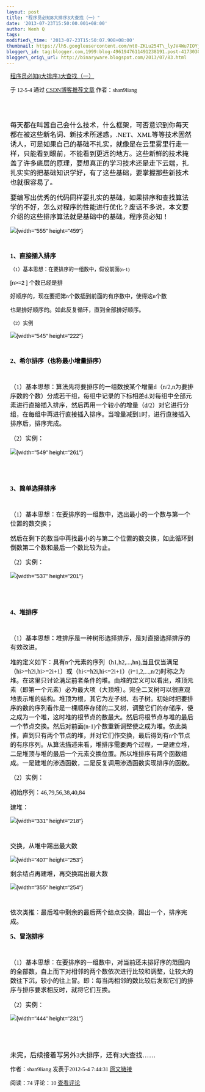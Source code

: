 ```yaml
--- 
layout: post 
title: "程序员必知8大排序3大查找（一）" 
date: '2013-07-23T15:50:00.001+08:00' 
author: Wenh Q
tags:
modified\_time: '2013-07-23T15:50:07.908+08:00' 
thumbnail: https://lh5.googleusercontent.com/nt0-ZKLu254T\_lyJV4Wu7IOYjSnnU\_kO1Ric2ZMv074OnVuj4VZqiVqeA\_TKgRVcIDZD8gOEnKRElM3fskFIpq61Tm6tp9rJdq\_ktNbCGPo4qhRiXcg=s72-c
blogger\_id: tag:blogger.com,1999:blog-4961947611491238191.post-4173030267780177492
blogger\_orig\_url: http://binaryware.blogspot.com/2013/07/83.html
---
```

<div
style="color: black; direction: ltr; font-family: &quot;Arial&quot;; font-size: 11pt; margin-bottom: 0; margin-left: 7.5pt; margin-right: 7.5pt; margin-top: 0; padding: 0;">

<span
style="color: #0000ee; font-family: &quot;Verdana&quot;; text-decoration: underline;">[程序员必知8大排序3大查找（一）](http://blog.csdn.net/shan9liang/article/details/7533466)</span>

</div>

<div
style="color: black; direction: ltr; font-family: &quot;Arial&quot;; font-size: 11pt; margin-bottom: 0; margin-left: 7.5pt; margin-right: 7.5pt; margin-top: 0; padding-bottom: 8pt; padding-left: 0; padding-right: 0; padding-top: 0;">

<span style="font-family: &quot;Verdana&quot;;">于 12-5-4 通过
</span><span
style="color: #0000ee; font-family: &quot;Verdana&quot;; text-decoration: underline;">[CSDN博客推荐文章](http://blog.csdn.net/)</span><span
style="font-family: &quot;Verdana&quot;;"> 作者：shan9liang</span>

</div>

<div
style="color: black; direction: ltr; font-family: &quot;Arial&quot;; font-size: 11pt; height: 11pt; margin-bottom: 0; margin-left: 7.5pt; margin-right: 7.5pt; margin-top: 0; padding: 0;">

<span style="font-family: &quot;Verdana&quot;;"></span>

</div>

<div
style="color: black; direction: ltr; font-family: &quot;Arial&quot;; font-size: 11pt; margin-bottom: 0; margin-left: 7.5pt; margin-right: 7.5pt; margin-top: 0; padding: 0;">

<span
style="font-family: &quot;Verdana&quot;; font-size: 13pt;">每天都在叫嚣自己会什么技术，什么框架，可否意识到你每天都在被这些新名词、新技术所迷惑，.NET、</span><span
style="font-family: &quot;Calibri&quot;; font-size: 13pt;">XML</span><span
style="font-family: &quot;Verdana&quot;; font-size: 13pt;">等等技术固然诱人，可是如果自己的基础不扎实，就像是在云里雾里行走一样，只能看到眼前，不能看到更远的地方。这些新鲜的技术掩盖了许多底层的原理，要想真正的学习技术还是走下云端，扎扎实实的把基础知识学好，有了这些基础，要掌握那些新技术也就很容易了。</span>

</div>

<div
style="color: black; direction: ltr; font-family: &quot;Arial&quot;; font-size: 11pt; margin-bottom: 0; margin-left: 7.5pt; margin-right: 7.5pt; margin-top: 0; padding: 0;">




</div>

<div
style="color: black; direction: ltr; font-family: &quot;Arial&quot;; font-size: 11pt; margin-bottom: 0; margin-left: 7.5pt; margin-right: 7.5pt; margin-top: 0; padding: 0;">

<span
style="font-family: &quot;Calibri&quot;; font-size: 13pt;">要编写出优秀的代码同样要扎实的基础，如果</span><span
style="font-family: &quot;Verdana&quot;; font-size: 13pt;">排序和查找</span><span
style="font-family: &quot;Calibri&quot;; font-size: 13pt;">算法学的不好，怎么对程序的性能进行优化</span><span
style="font-family: &quot;Verdana&quot;; font-size: 13pt;">？废话不多说，本文要介绍的这些排序算法就是基础中的基础，程序员必知！</span>

</div>

<div
style="color: black; direction: ltr; font-family: &quot;Arial&quot;; font-size: 11pt; margin-bottom: 0; margin-left: 7.5pt; margin-right: 7.5pt; margin-top: 0; padding: 0;">

![](https://lh5.googleusercontent.com/nt0-ZKLu254T_lyJV4Wu7IOYjSnnU_kO1Ric2ZMv074OnVuj4VZqiVqeA_TKgRVcIDZD8gOEnKRElM3fskFIpq61Tm6tp9rJdq_ktNbCGPo4qhRiXcg){width="555"
height="459"}

</div>

<div
style="color: black; direction: ltr; font-family: &quot;Arial&quot;; font-size: 11pt; height: 11pt; margin-bottom: 0; margin-left: 7.5pt; margin-right: 7.5pt; margin-top: 0; padding: 0;">

<span style="font-family: &quot;Verdana&quot;; font-size: 13pt;"></span>

</div>

<div
style="color: black; direction: ltr; font-family: &quot;Arial&quot;; font-size: 11pt; margin-bottom: 0; margin-left: 7.5pt; margin-right: 7.5pt; margin-top: 0; padding: 0;">

<span
style="font-family: &quot;Calibri&quot;; font-size: 12pt; font-weight: bold;">1</span><span
style="font-family: &quot;Verdana&quot;; font-size: 12pt; font-weight: bold;">、直接插入排序</span>

</div>

<div
style="color: black; direction: ltr; font-family: &quot;Arial&quot;; font-size: 11pt; margin-bottom: 0; margin-left: 7.5pt; margin-right: 7.5pt; margin-top: 0; padding: 0;">




</div>

<div
style="color: black; direction: ltr; font-family: &quot;Arial&quot;; font-size: 11pt; margin-bottom: 0; margin-left: 7.5pt; margin-right: 7.5pt; margin-top: 0; padding: 0;">

<span
style="font-family: &quot;Verdana&quot;; font-size: 10pt;">（</span><span
style="font-family: &quot;Calibri&quot;; font-size: 10pt;">1</span><span
style="font-family: &quot;Verdana&quot;; font-size: 10pt;">）基本思想：在要排序的一组数中，假设前面(n-1)

[n&gt;=2
] 个数已经是排</span>

</div>

<div
style="color: black; direction: ltr; font-family: &quot;Arial&quot;; font-size: 11pt; margin-bottom: 0; margin-left: 7.5pt; margin-right: 7.5pt; margin-top: 0; padding: 0;">

<span
style="font-family: &quot;Verdana&quot;;">好顺序的，现在要把第n个数插到前面的有序数中，使得这n个数</span>

</div>

<div
style="color: black; direction: ltr; font-family: &quot;Arial&quot;; font-size: 11pt; margin-bottom: 0; margin-left: 7.5pt; margin-right: 7.5pt; margin-top: 0; padding: 0;">

<span
style="font-family: &quot;Verdana&quot;;">也是排好顺序的。如此反复循环，直到全部排好顺序。</span>

</div>

<div
style="color: black; direction: ltr; font-family: &quot;Arial&quot;; font-size: 11pt; margin-bottom: 0; margin-left: 7.5pt; margin-right: 7.5pt; margin-top: 0; padding: 0;">

<span
style="font-family: &quot;Verdana&quot;; font-size: 10pt;">（</span><span
style="font-family: &quot;Calibri&quot;; font-size: 10pt;">2</span><span
style="font-family: &quot;Verdana&quot;; font-size: 10pt;">）实例</span>

</div>

<div
style="color: black; direction: ltr; font-family: &quot;Arial&quot;; font-size: 11pt; margin-bottom: 0; margin-left: 7.5pt; margin-right: 7.5pt; margin-top: 0; padding: 0;">

![](https://lh3.googleusercontent.com/2wD7Cv2Ru3rKh0gVO0IpTyYVWZ9m0QC7VxKsom2iqb2qTyrwJB0hQLOyvUAH7pIoWNmnMtqlP6iYcfNtHsZvz7iM5tJT5huXtAwAf1d-AZ4BpJT0ObM){width="545"
height="222"}

</div>

<div
style="color: black; direction: ltr; font-family: &quot;Arial&quot;; font-size: 11pt; height: 11pt; margin-bottom: 0; margin-left: 7.5pt; margin-right: 7.5pt; margin-top: 0; padding: 0;">

<span style="font-family: &quot;Verdana&quot;; font-size: 10pt;"></span>

</div>

<div
style="color: black; direction: ltr; font-family: &quot;Arial&quot;; font-size: 11pt; margin-bottom: 0; margin-left: 7.5pt; margin-right: 7.5pt; margin-top: 0; padding: 0;">




</div>

<div
style="color: black; direction: ltr; font-family: &quot;Arial&quot;; font-size: 11pt; margin-bottom: 0; margin-left: 7.5pt; margin-right: 7.5pt; margin-top: 0; padding: 0;">

<span
style="font-family: &quot;Calibri&quot;; font-size: 12pt; font-weight: bold;">2</span><span
style="font-family: &quot;Verdana&quot;; font-size: 12pt; font-weight: bold;">、希尔排序（也称最小增量排序）</span>

</div>

<div
style="color: black; direction: ltr; font-family: &quot;Arial&quot;; font-size: 11pt; height: 11pt; margin-bottom: 0; margin-left: 7.5pt; margin-right: 7.5pt; margin-top: 0; padding: 0;">

<span
style="font-family: &quot;Verdana&quot;; font-size: 12pt; font-weight: bold;"></span>

</div>

<div
style="color: black; direction: ltr; font-family: &quot;Arial&quot;; font-size: 11pt; margin-bottom: 0; margin-left: 7.5pt; margin-right: 7.5pt; margin-top: 0; padding: 0;">

<span
style="font-family: &quot;Verdana&quot;; font-size: 12pt;">（</span><span
style="font-family: &quot;Calibri&quot;; font-size: 12pt;">1</span><span
style="font-family: &quot;Verdana&quot;; font-size: 12pt;">）基本思想：算法先将要排序的一组数按某个增量</span><span
style="font-family: &quot;Times New Roman&quot;; font-size: 12pt;">d</span><span
style="font-family: &quot;Verdana&quot;; font-size: 12pt;">（</span><span
style="font-family: &quot;Times New Roman&quot;; font-size: 12pt;">n/2,n</span><span
style="font-family: &quot;Verdana&quot;; font-size: 12pt;">为要排序数的个数）分成若干组，每组中记录的下标相差</span><span
style="font-family: &quot;Times New Roman&quot;; font-size: 12pt;">d.</span><span
style="font-family: &quot;Verdana&quot;; font-size: 12pt;">对每组中全部元素进行直接插入排序，然后再用一个较小的增量（</span><span
style="font-family: &quot;Times New Roman&quot;; font-size: 12pt;">d/2</span><span
style="font-family: &quot;Verdana&quot;; font-size: 12pt;">）对它进行分组，在每组中再进行直接插入排序。当增量减到</span><span
style="font-family: &quot;Times New Roman&quot;; font-size: 12pt;">1</span><span
style="font-family: &quot;Verdana&quot;; font-size: 12pt;">时，进行直接插入排序后，排序完成。</span>

</div>

<div
style="color: black; direction: ltr; font-family: &quot;Arial&quot;; font-size: 11pt; margin-bottom: 0; margin-left: 7.5pt; margin-right: 7.5pt; margin-top: 0; padding: 0;">

<span
style="font-family: &quot;Verdana&quot;; font-size: 12pt;">（</span><span
style="font-family: &quot;Calibri&quot;; font-size: 12pt;">2</span><span
style="font-family: &quot;Verdana&quot;; font-size: 12pt;">）实例：</span>

</div>

<div
style="color: black; direction: ltr; font-family: &quot;Arial&quot;; font-size: 11pt; margin-bottom: 0; margin-left: 7.5pt; margin-right: 7.5pt; margin-top: 0; padding: 0;">

![](https://lh5.googleusercontent.com/lAAbpybIXYyBtXa7MGWlay9ovaIW7pOXG1FNLRkDSiuD9hYm_ABBBI4z7fQhme8e1qRjlznBgCPOTD4cLQsTiFtgdNqayCcFe4_11xuU36ay_faASTI){width="549"
height="261"}

</div>

<div
style="color: black; direction: ltr; font-family: &quot;Arial&quot;; font-size: 11pt; height: 11pt; margin-bottom: 0; margin-left: 7.5pt; margin-right: 7.5pt; margin-top: 0; padding: 0;">

<span style="font-family: &quot;Verdana&quot;; font-size: 12pt;"></span>

</div>

<div
style="color: black; direction: ltr; font-family: &quot;Arial&quot;; font-size: 11pt; height: 11pt; margin-bottom: 0; margin-left: 7.5pt; margin-right: 7.5pt; margin-top: 0; padding: 0;">

<span style="font-family: &quot;Verdana&quot;; font-size: 12pt;"></span>

</div>

<div
style="color: black; direction: ltr; font-family: &quot;Arial&quot;; font-size: 11pt; margin-bottom: 0; margin-left: 7.5pt; margin-right: 7.5pt; margin-top: 0; padding: 0;">

<span
style="font-family: &quot;Calibri&quot;; font-size: 12pt; font-weight: bold;">3</span><span
style="font-family: &quot;Verdana&quot;; font-size: 12pt; font-weight: bold;">、简单选择排序</span>

</div>

<div
style="color: black; direction: ltr; font-family: &quot;Arial&quot;; font-size: 11pt; height: 11pt; margin-bottom: 0; margin-left: 7.5pt; margin-right: 7.5pt; margin-top: 0; padding: 0;">

<span
style="font-family: &quot;Verdana&quot;; font-size: 12pt; font-weight: bold;"></span>

</div>

<div
style="color: black; direction: ltr; font-family: &quot;Arial&quot;; font-size: 11pt; margin-bottom: 0; margin-left: 7.5pt; margin-right: 7.5pt; margin-top: 0; padding: 0;">

<span
style="font-family: &quot;Verdana&quot;; font-size: 12pt;">（</span><span
style="font-family: &quot;Calibri&quot;; font-size: 12pt;">1</span><span
style="font-family: &quot;Verdana&quot;; font-size: 12pt;">）基本思想：在要排序的一组数中，选出最小的一个数与第一个位置的数交换；</span>

</div>

<div
style="color: black; direction: ltr; font-family: &quot;Arial&quot;; font-size: 11pt; margin-bottom: 0; margin-left: 7.5pt; margin-right: 7.5pt; margin-top: 0; padding: 0;">

<span
style="font-family: &quot;Verdana&quot;; font-size: 12pt;">然后在剩下的数当中再找最小的与第二个位置的数交换，如此循环到倒数第二个数和最后一个数比较为止。</span>

</div>

<div
style="color: black; direction: ltr; font-family: &quot;Arial&quot;; font-size: 11pt; margin-bottom: 0; margin-left: 7.5pt; margin-right: 7.5pt; margin-top: 0; padding: 0;">

<span
style="font-family: &quot;Verdana&quot;; font-size: 12pt;">（</span><span
style="font-family: &quot;Calibri&quot;; font-size: 12pt;">2</span><span
style="font-family: &quot;Verdana&quot;; font-size: 12pt;">）实例：</span>

</div>

<div
style="color: black; direction: ltr; font-family: &quot;Arial&quot;; font-size: 11pt; margin-bottom: 0; margin-left: 7.5pt; margin-right: 7.5pt; margin-top: 0; padding: 0;">

![](https://lh4.googleusercontent.com/hnm5lrOdp8bd0DrEDDBzaDkmpm0l4kl5J2orax4HfBrD0lPB8rTtboA33bOYCmLcP7-O4Ty4niA76u_QwZer90QoCAk7krAkZt64NbU0lWVcSWMOIEE){width="537"
height="201"}

</div>

<div
style="color: black; direction: ltr; font-family: &quot;Arial&quot;; font-size: 11pt; height: 11pt; margin-bottom: 0; margin-left: 7.5pt; margin-right: 7.5pt; margin-top: 0; padding: 0;">

<span style="font-family: &quot;Verdana&quot;; font-size: 12pt;"></span>

</div>

<div
style="color: black; direction: ltr; font-family: &quot;Arial&quot;; font-size: 11pt; height: 11pt; margin-bottom: 0; margin-left: 7.5pt; margin-right: 7.5pt; margin-top: 0; padding: 0;">

<span style="font-family: &quot;Verdana&quot;; font-size: 12pt;"></span>

</div>

<div
style="color: black; direction: ltr; font-family: &quot;Arial&quot;; font-size: 11pt; margin-bottom: 0; margin-left: 7.5pt; margin-right: 7.5pt; margin-top: 0; padding: 0;">

<span
style="font-family: &quot;Calibri&quot;; font-size: 12pt; font-weight: bold;">4</span><span
style="font-family: &quot;Verdana&quot;; font-size: 12pt; font-weight: bold;">、堆排序</span>

</div>

<div
style="color: black; direction: ltr; font-family: &quot;Arial&quot;; font-size: 11pt; height: 11pt; margin-bottom: 0; margin-left: 7.5pt; margin-right: 7.5pt; margin-top: 0; padding: 0;">

<span
style="font-family: &quot;Verdana&quot;; font-size: 12pt; font-weight: bold;"></span>

</div>

<div
style="color: black; direction: ltr; font-family: &quot;Arial&quot;; font-size: 11pt; margin-bottom: 0; margin-left: 7.5pt; margin-right: 7.5pt; margin-top: 0; padding: 0;">

<span
style="font-family: &quot;Verdana&quot;; font-size: 12pt;">（</span><span
style="font-family: &quot;Calibri&quot;; font-size: 12pt;">1</span><span
style="font-family: &quot;Verdana&quot;; font-size: 12pt;">）基本思想：堆排序是一种树形选择排序，是对直接选择排序的有效改进。</span>

</div>

<div
style="color: black; direction: ltr; font-family: &quot;Arial&quot;; font-size: 11pt; margin-bottom: 0; margin-left: 7.5pt; margin-right: 7.5pt; margin-top: 0; padding: 0;">

<span
style="font-family: &quot;Verdana&quot;; font-size: 12pt;">堆的定义如下：具有n个元素的序列（h1,h2,...,hn),当且仅当满足（hi&gt;=h2i,hi&gt;=2i+1）或（hi&lt;=h2i,hi&lt;=2i+1）(i=1,2,...,n/2)时称之为堆。在这里只讨论满足前者条件的堆。由堆的定义可以看出，堆顶元素（即第一个元素）必为最大项（大顶堆）。完全二叉树可以很直观地表示堆的结构。堆顶为根，其它为左子树、右子树。初始时把要排序的数的序列看作是一棵顺序存储的二叉树，调整它们的存储序，使之成为一个堆，这时堆的根节点的数最大。然后将根节点与堆的最后一个节点交换。然后对前面(n-1)个数重新调整使之成为堆。依此类推，直到只有两个节点的堆，并对它们作交换，最后得到有n个节点的有序序列。从算法描述来看，堆排序需要两个过程，一是建立堆，二是堆顶与堆的最后一个元素交换位置。所以堆排序有两个函数组成。一是建堆的渗透函数，二是反复调用渗透函数实现排序的函数。</span>

</div>

<div
style="color: black; direction: ltr; font-family: &quot;Arial&quot;; font-size: 11pt; margin-bottom: 0; margin-left: 7.5pt; margin-right: 7.5pt; margin-top: 0; padding: 0;">

<span
style="font-family: &quot;Verdana&quot;; font-size: 12pt;">（</span><span
style="font-family: &quot;Calibri&quot;; font-size: 12pt;">2</span><span
style="font-family: &quot;Verdana&quot;; font-size: 12pt;">）实例：</span>

</div>

<div
style="color: black; direction: ltr; font-family: &quot;Arial&quot;; font-size: 11pt; margin-bottom: 0; margin-left: 7.5pt; margin-right: 7.5pt; margin-top: 0; padding: 0;">

<span
style="font-family: &quot;Verdana&quot;; font-size: 12pt;">初始序列：</span><span
style="font-family: &quot;Calibri&quot;; font-size: 12pt;">46,79,56,38,40,84</span>

</div>

<div
style="color: black; direction: ltr; font-family: &quot;Arial&quot;; font-size: 11pt; margin-bottom: 0; margin-left: 7.5pt; margin-right: 7.5pt; margin-top: 0; padding: 0;">

<span
style="font-family: &quot;Verdana&quot;; font-size: 12pt;">建堆：</span>

</div>

<div
style="color: black; direction: ltr; font-family: &quot;Arial&quot;; font-size: 11pt; margin-bottom: 0; margin-left: 7.5pt; margin-right: 7.5pt; margin-top: 0; padding: 0;">

![](https://lh4.googleusercontent.com/Nx0ALMBu9H6XejNVJ0-RT1D5W8fFKelo-0a1kbvWTuTYG-IcQ2iMCmATTZ7rH4WHYdydqvCAsunh5R7GKqGbxlrl5AU9IRBRqFQ8dnfXHwMiH9wJqBI){width="331"
height="218"}

</div>

<div
style="color: black; direction: ltr; font-family: &quot;Arial&quot;; font-size: 11pt; height: 11pt; margin-bottom: 0; margin-left: 7.5pt; margin-right: 7.5pt; margin-top: 0; padding: 0;">

<span style="font-family: &quot;Verdana&quot;; font-size: 12pt;"></span>

</div>

<div
style="color: black; direction: ltr; font-family: &quot;Arial&quot;; font-size: 11pt; margin-bottom: 0; margin-left: 7.5pt; margin-right: 7.5pt; margin-top: 0; padding: 0;">

<span
style="font-family: &quot;Verdana&quot;; font-size: 12pt;">交换，从堆中踢出最大数</span>

</div>

<div
style="color: black; direction: ltr; font-family: &quot;Arial&quot;; font-size: 11pt; margin-bottom: 0; margin-left: 7.5pt; margin-right: 7.5pt; margin-top: 0; padding: 0;">

![](https://lh3.googleusercontent.com/Y6WyWIsSqQ6cf0cceoK7RQ5y0iARgUWUhwTYwbTHZk6_WQALt2iDcyyDtj_CVyFy5WZLr-e3DlEuMDrauvGQJle4SAsDpAr7fMJ-3NiNs_R7oggjHVA){width="407"
height="253"}

</div>

<div
style="color: black; direction: ltr; font-family: &quot;Arial&quot;; font-size: 11pt; margin-bottom: 0; margin-left: 7.5pt; margin-right: 7.5pt; margin-top: 0; padding: 0;">

<span
style="font-family: &quot;Verdana&quot;; font-size: 12pt;">剩余结点再建堆，再交换踢出最大数</span>

</div>

<div
style="color: black; direction: ltr; font-family: &quot;Arial&quot;; font-size: 11pt; margin-bottom: 0; margin-left: 7.5pt; margin-right: 7.5pt; margin-top: 0; padding: 0;">

![](https://lh5.googleusercontent.com/x3ddA4lJSiOTaVztVBLI6hwuH7vNe4lwdfjVZDF9Y32QN5OJPZWZpfAKibxnQaoaQihTHmzlk1R-Ba6fjdcqje5NAlZ2kkfKIXtxPNd2DYMuejInaqI){width="355"
height="254"}

</div>

<div
style="color: black; direction: ltr; font-family: &quot;Arial&quot;; font-size: 11pt; height: 11pt; margin-bottom: 0; margin-left: 7.5pt; margin-right: 7.5pt; margin-top: 0; padding: 0;">

<span style="font-family: &quot;Verdana&quot;; font-size: 12pt;"></span>

</div>

<div
style="color: black; direction: ltr; font-family: &quot;Arial&quot;; font-size: 11pt; margin-bottom: 0; margin-left: 7.5pt; margin-right: 7.5pt; margin-top: 0; padding: 0;">

<span
style="font-family: &quot;Verdana&quot;; font-size: 12pt;">依次类推：最后堆中剩余的最后两个结点交换，踢出一个，排序完成。</span>

</div>

<div
style="color: black; direction: ltr; font-family: &quot;Arial&quot;; font-size: 11pt; margin-bottom: 0; margin-left: 7.5pt; margin-right: 7.5pt; margin-top: 0; padding: 0;">




</div>

<div
style="color: black; direction: ltr; font-family: &quot;Arial&quot;; font-size: 11pt; margin-bottom: 0; margin-left: 7.5pt; margin-right: 7.5pt; margin-top: 0; padding: 0;">

<span
style="font-family: &quot;Calibri&quot;; font-size: 12pt; font-weight: bold;">5</span><span
style="font-family: &quot;Verdana&quot;; font-size: 12pt; font-weight: bold;">、冒泡排序</span>

</div>

<div
style="color: black; direction: ltr; font-family: &quot;Arial&quot;; font-size: 11pt; height: 11pt; margin-bottom: 0; margin-left: 7.5pt; margin-right: 7.5pt; margin-top: 0; padding: 0;">

<span
style="font-family: &quot;Verdana&quot;; font-size: 12pt; font-weight: bold;"></span>

</div>

<div
style="color: black; direction: ltr; font-family: &quot;Arial&quot;; font-size: 11pt; margin-bottom: 0; margin-left: 7.5pt; margin-right: 7.5pt; margin-top: 0; padding: 0;">

<span
style="font-family: &quot;Verdana&quot;; font-size: 12pt;">（</span><span
style="font-family: &quot;Calibri&quot;; font-size: 12pt;">1</span><span
style="font-family: &quot;Verdana&quot;; font-size: 12pt;">）基本思想：在要排序的一组数中，对当前还未排好序的范围内的全部数，自上而下对相邻的两个数依次进行比较和调整，让较大的数往下沉，较小的往上冒。即：每当两相邻的数比较后发现它们的排序与排序要求相反时，就将它们互换。</span>

</div>

<div
style="color: black; direction: ltr; font-family: &quot;Arial&quot;; font-size: 11pt; margin-bottom: 0; margin-left: 7.5pt; margin-right: 7.5pt; margin-top: 0; padding: 0;">

<span
style="font-family: &quot;Verdana&quot;; font-size: 12pt;">（</span><span
style="font-family: &quot;Calibri&quot;; font-size: 12pt;">2</span><span
style="font-family: &quot;Verdana&quot;; font-size: 12pt;">）实例：</span>

</div>

<div
style="color: black; direction: ltr; font-family: &quot;Arial&quot;; font-size: 11pt; margin-bottom: 0; margin-left: 7.5pt; margin-right: 7.5pt; margin-top: 0; padding: 0;">

![](https://lh3.googleusercontent.com/3TQgTyrrVXTERZyeONO3lYQEOHomJqp8VArv34Z8tTapd5RuBdIwN6X41eXg95ZszEsQbLcWaLwqxJWrkLv72yupU-GeWNUs8tKR52JlfqFbks5dP-s){width="444"
height="231"}

</div>

<div
style="color: black; direction: ltr; font-family: &quot;Arial&quot;; font-size: 11pt; height: 11pt; margin-bottom: 0; margin-left: 7.5pt; margin-right: 7.5pt; margin-top: 0; padding: 0;">

<span style="font-family: &quot;Verdana&quot;; font-size: 12pt;"></span>

</div>

<div
style="color: black; direction: ltr; font-family: &quot;Arial&quot;; font-size: 11pt; height: 11pt; margin-bottom: 0; margin-left: 7.5pt; margin-right: 7.5pt; margin-top: 0; padding: 0;">

<span style="font-family: &quot;Verdana&quot;; font-size: 12pt;"></span>

</div>

<div
style="color: black; direction: ltr; font-family: &quot;Arial&quot;; font-size: 11pt; margin-bottom: 0; margin-left: 7.5pt; margin-right: 7.5pt; margin-top: 0; padding: 0;">

<span
style="font-family: &quot;Calibri&quot;; font-size: 13pt;">未完，后续接着写另外3大排序，还有3大查找……</span>

</div>

<div
style="color: black; direction: ltr; font-family: &quot;Arial&quot;; font-size: 11pt; margin-bottom: 0; margin-left: 7.5pt; margin-right: 7.5pt; margin-top: 0; padding: 0;">

<span style="font-family: &quot;Verdana&quot;;">作者：shan9liang
发表于2012-5-4 7:44:31 </span><span
style="color: #0000ee; font-family: &quot;Verdana&quot;; text-decoration: underline;">[原文链接](http://blog.csdn.net/shan9liang/article/details/7533466)</span>

</div>

<div
style="color: black; direction: ltr; font-family: &quot;Arial&quot;; font-size: 11pt; margin-bottom: 0; margin-left: 7.5pt; margin-right: 7.5pt; margin-top: 0; padding: 0;">

<span style="font-family: &quot;Verdana&quot;;">阅读：74 评论：10
</span><span
style="color: #0000ee; font-family: &quot;Verdana&quot;; text-decoration: underline;">[查看评论](http://blog.csdn.net/shan9liang/article/details/7533466#comments)</span>

</div>
